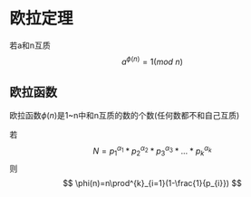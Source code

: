 # 欧拉定理

若a和n互质
$$
a^{\phi{(n)}}=1(mod \ n)
$$


## 欧拉函数

欧拉函数$\phi(n)$是1~n中和n互质的数的个数(任何数都不和自己互质)



若
$$
N =p_{1}^{\alpha_1}*p_{2}^{\alpha_2}*p_{3}^{\alpha_3}*...*p_{k}^{\alpha_k}
$$
则
$$
\phi(n)=n\prod^{k}_{i=1}(1-\frac{1}{p_{i}})
$$
